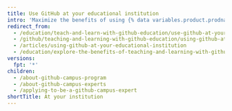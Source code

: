 ```yaml
---
title: Use GitHub at your educational institution
intro: 'Maximize the benefits of using {% data variables.product.prodname_dotcom %} at your institution for your students, instructors, and IT staff with {% data variables.product.prodname_education %} and our various training programs for students and instructors.'
redirect_from:
  - /education/teach-and-learn-with-github-education/use-github-at-your-educational-institution
  - /github/teaching-and-learning-with-github-education/using-github-at-your-educational-institution
  - /articles/using-github-at-your-educational-institution
  - /education/explore-the-benefits-of-teaching-and-learning-with-github-education/use-github-at-your-educational-institution
versions:
  fpt: '*'
children:
  - /about-github-campus-program
  - /about-github-campus-experts
  - /applying-to-be-a-github-campus-expert
shortTitle: At your institution
---
```


